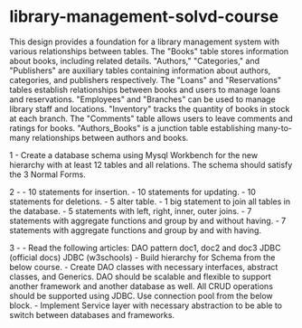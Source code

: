 # library-management-solvd-course
This design provides a foundation for a library management system with various relationships between tables.
The "Books" table stores information about books, including related details.
"Authors," "Categories," and "Publishers" are auxiliary tables containing information about authors, categories, and publishers respectively.
The "Loans" and "Reservations" tables establish relationships between books and users to manage loans and reservations.
"Employees" and "Branches" can be used to manage library staff and locations.
"Inventory" tracks the quantity of books in stock at each branch.
The "Comments" table allows users to leave comments and ratings for books.
"Authors_Books" is a junction table establishing many-to-many relationships between authors and books.

1 - Create a database schema using Mysql Workbench for the new hierarchy with at least 12 tables and all relations. The schema should satisfy the 3 Normal Forms.

2 - 
    - 10 statements for insertion.
    - 10 statements for updating.
    - 10 statements for deletions. 
    - 5 alter table.
    - 1 big statement to join all tables in the database.
    - 5 statements with left, right, inner, outer joins.
    - 7 statements with aggregate functions and group by and without having.
    - 7 statements with aggregate functions and group by and with having.

3 - 
    - Read the following articles:
        DAO pattern doc1, doc2 and doc3
        JDBC (official docs)
        JDBC (w3schools)
    - Build hierarchy for Schema from the below course.
    - Create DAO classes with necessary interfaces, abstract classes, and Generics.  DAO should be scalable and flexible to support another framework and another database as well. All CRUD operations should be supported using JDBC. Use connection pool from the below block.
    - Implement Service layer with necessary abstraction to be able to switch between databases and frameworks.
